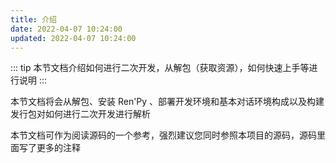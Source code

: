 ```yaml
---
title: 介绍
date: 2022-04-07 10:24:00
updated: 2022-04-07 10:24:00
---
```


::: tip
本节文档介绍如何进行二次开发，从解包（获取资源），如何快速上手等进行说明
:::

本节文档将会从解包、安装 Ren'Py 、部署开发环境和基本对话环境构成以及构建发行包对如何进行二次开发进行解析

本节文档可作为阅读源码的一个参考，强烈建议您同时参照本项目的源码，源码里面写了更多的注释
